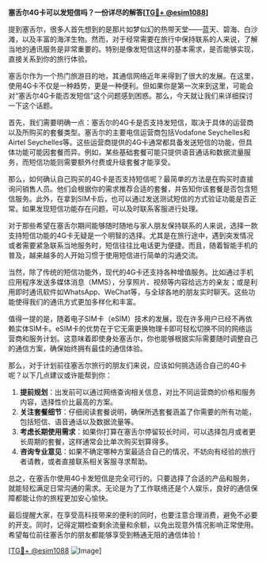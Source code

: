 **塞舌尔4G卡可以发短信吗？一份详尽的解答[[TG💪+ @esim1088](https://t.me/s/esim1088)]**

提到塞舌尔，很多人首先想到的是那片如梦似幻的热带天堂——蓝天、碧海、白沙滩，以及丰富的海洋生物。然而，对于经常需要在旅行中保持联系的人来说，了解当地的通讯服务是非常重要的。特别是像发短信这样的基本需求，是否能够实现，直接关系到你的旅行体验。

塞舌尔作为一个热门旅游目的地，其通信网络近年来得到了很大的发展。在这里，使用4G卡不仅是一种趋势，更是一种便利。但如果你是第一次来到这里，可能会对“塞舌尔4G卡能否发短信”这个问题感到困惑。那么，今天就让我们来详细探讨一下这个话题。

首先，我们需要明确一点：塞舌尔的4G卡是否支持发短信，取决于具体的运营商以及所购买的套餐类型。塞舌尔的主要电信运营商包括Vodafone Seychelles和Airtel Seychelles等。这些运营商提供的4G卡通常都具备发送短信的功能，但具体功能可能因套餐而异。例如，某些基础套餐可能只提供语音通话和数据流量服务，而短信功能则需要额外付费或升级套餐才能享受。

那么，如何确认自己购买的4G卡是否支持短信呢？最简单的方法是在购买时直接询问销售人员。他们会根据你的需求推荐合适的套餐，并告知你该套餐是否包含短信服务。此外，在拿到SIM卡后，也可以通过发送测试短信的方式验证功能是否正常。如果发现短信功能存在问题，可以及时联系客服进行处理。

对于那些希望在塞舌尔期间能够随时随地与家人朋友保持联系的人来说，选择一款支持短信功能的4G卡无疑是一个明智的选择。尤其是在旅行途中，遇到突发情况或者需要紧急联系当地服务时，短信往往比电话更为便捷。而且，随着智能手机的普及，越来越多的人开始习惯于使用短信进行简单的沟通交流。

当然，除了传统的短信功能外，现代的4G卡还支持各种增值服务。比如通过手机应用程序发送多媒体消息（MMS），分享照片、视频等内容给远方的亲友；或是利用即时通讯软件如WhatsApp、WeChat等，与全球各地的朋友实时聊天。这些功能使得我们的通讯方式更加多样化和丰富。

值得一提的是，随着电子SIM卡（eSIM）技术的发展，现在许多用户已经不再依赖实体SIM卡。eSIM卡的优势在于它无需更换物理卡即可轻松切换不同的网络运营商和服务计划。这意味着即使身处塞舌尔，你也能够根据实际需要随时调整自己的通信方案，确保始终拥有最佳的通信体验。

那么，对于计划前往塞舌尔旅行的朋友们来说，应该如何挑选适合自己的4G卡呢？以下几点建议或许能帮到你：

1. **提前规划**：出发前可以通过网络查询相关信息，对比不同运营商的价格和服务内容，选择性价比最高的方案。
2. **关注套餐细节**：仔细阅读套餐说明，确保所选套餐涵盖了你需要的所有功能，包括短信、语音通话以及数据流量等。
3. **考虑长期使用需求**：如果你打算在塞舌尔停留较长时间，可以选择包月或者更长周期的套餐，这样通常会比单次购买划算得多。
4. **咨询专业意见**：如果不确定哪种方案最适合自己的情况，不妨向有经验的旅行者请教，或者直接联系相关客服寻求帮助。

总之，在塞舌尔使用4G卡发短信是完全可行的。只要选择了合适的产品和服务，就能轻松满足日常沟通的需求。无论是为了工作联络还是个人娱乐，良好的通信保障都能让你的旅程更加安心愉快。

最后提醒大家，在享受高科技带来的便利的同时，也要注意合理消费，避免不必要的开支。同时，记得定期检查剩余流量和余额，以免出现意外情况影响正常使用。希望每位前往塞舌尔的朋友都能够享受到畅通无阻的通信体验！

[[TG💪+ @esim1088](https://t.me/s/esim1088) ![Image](https://i.postimg.cc/4NQfJmqS/Snipaste-2025-05-13-00-14-12.png)]